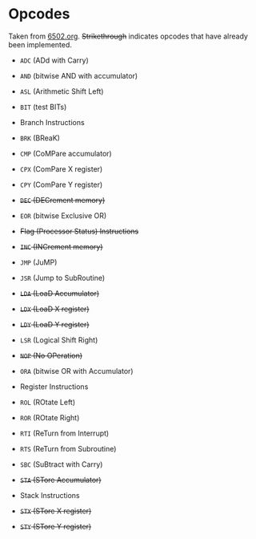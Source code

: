 # Opcodes

Taken from [6502.org](http://www.6502.org/tutorials/6502opcodes.html). ~~Strikethrough~~ indicates opcodes that have already been implemented.

* `ADC` (ADd with Carry)

* `AND` (bitwise AND with accumulator)

* `ASL` (Arithmetic Shift Left)

* `BIT` (test BITs)

* Branch Instructions

* `BRK` (BReaK)

* `CMP` (CoMPare accumulator)

* `CPX` (ComPare X register)

* `CPY` (ComPare Y register)

* ~~`DEC` (DECrement memory)~~

* `EOR` (bitwise Exclusive OR)

* ~~Flag (Processor Status) Instructions~~

* ~~`INC` (INCrement memory)~~

* `JMP` (JuMP)

* `JSR` (Jump to SubRoutine)

* ~~`LDA` (LoaD Accumulator)~~

* ~~`LDX` (LoaD X register)~~

* ~~`LDY` (LoaD Y register)~~

* `LSR` (Logical Shift Right)

* ~~`NOP` (No OPeration)~~

* `ORA` (bitwise OR with Accumulator)

* Register Instructions

* `ROL` (ROtate Left)

* `ROR` (ROtate Right)

* `RTI` (ReTurn from Interrupt)

* `RTS` (ReTurn from Subroutine)

* `SBC` (SuBtract with Carry)

* ~~`STA` (STore Accumulator)~~

* Stack Instructions

* ~~`STX` (STore X register)~~

* ~~`STY` (STore Y register)~~